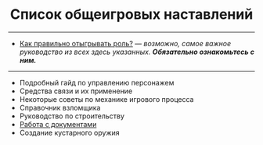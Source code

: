 <h1 align="center"> Список общеигровых наставлений</h1>
<hr>
<ul>
  <li><a href="https://github.com/discordia-space/wiki/wiki/Guide-to-Roleplaying">Как правильно отыгрывать роль?</a> — <em>возможно, самое важное руководство из всех здесь указанных. <strong>Обязательно ознакомьтесь с ним.</strong></em></li>
</ul>
<hr>
<ul>
  <li>Подробный гайд по управлению персонажем</li>
  <li>Средства связи и их применение</li>
  <li>Некоторые советы по механике игрового процесса</li>
  <li>Справочник взломщика</li>
  <li>Руководство по строительству</li>
  <li><a href="https://github.com/discordia-space/wiki/wiki/Paperwork"> Работа с документами </a> </li>
  <li>Создание кустарного оружия</li>
</ul>
